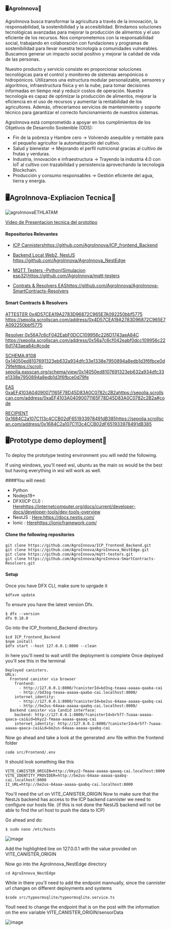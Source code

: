 ### 🖥️AgroInnova🍃
AgroInnova busca transformar la agricultura a través de la innovación, la responsabilidad, la sostenibilidad y la accesibilidad. Brindamos soluciones tecnológicas avanzadas para mejorar la producción de alimentos y el uso eficiente de los recursos. Nos comprometemos con la responsabilidad social, trabajando en colaboración con fundaciones y programas de sostenibilidad para llevar nuestra tecnología a comunidades vulnerables. Buscamos generar un impacto social positivo y mejorar la calidad de vida de las personas.

Nuestro producto y servicio consiste en proporcionar soluciones tecnológicas para el control y monitoreo de sistemas aeropónicos o hidropónicos. Utilizamos una estructura modular personalizable, sensores y algoritmos, infraestructura física y en la nube, para tomar decisiones informadas en tiempo real y reducir costos de operación. Nuestra tecnología es capaz de optimizar la producción de alimentos, mejorar la eficiencia en el uso de recursos y aumentar la rentabilidad de los agricultores. Además, ofreceríamos servicios de mantenimiento y soporte técnico para garantizar el correcto funcionamiento de nuestros sistemas.

AgroInnova está comprometido a apoyar en los cumplimientos de los Objetivos de Desarrollo Sostenible (ODS):
- Fin de la pobreza  y Hambre cero → Volviendo asequible y rentable para el pequeño agricultor la automatización del cultivo.
- Salud y bienestar → Mejorando el perfil nutricional gracias al cultivo de frutas y verduras.
- Industria, innovación e infraestructura → Trayendo la industria 4.0 con IoT al cultivo con trazabilidad y persistencia aprovechando la tecnología Blockchain.
- Producción y consumo responsables → Gestión eficiente del agua, tierra y energía.


## 🖥️AgroInnova-Expliacion Tecnica🍃
![agroInnovaETHLATAM](https://github.com/AgroInnova/.github/assets/105945231/a75750aa-b195-4a36-b446-a2f16e099718)

[Video de Presentacion tecnica del prototipo](https://youtu.be/cYisdLh59l0)

#### Repositorios Relevantes


- [ICP Cannisters](https://github.com/AgroInnova/ICP_frontend_Backend)https://github.com/AgroInnova/ICP_frontend_Backend
+ [Backend Local Web2, NestJS ](https://github.com/AgroInnova/AgroInnova_NestEdge)https://github.com/AgroInnova/AgroInnova_NestEdge
* [MQTT Testers -Python(Simulacion esp32)](https://github.com/AgroInnova/mqtt-testers)https://github.com/AgroInnova/mqtt-testers
- [Contrats & Resolvers EAS](https://github.com/AgroInnova/AgroInnova-SmartContracts-Resolvers)https://github.com/AgroInnova/AgroInnova-SmartContracts-Resolvers


#### Smart Contracts & Resolvers

[ATTESTER
0x4D57CEA19A2783D96872C965E7A092250bbf5775
](https://sepolia.scrollscan.com/address/0x4D57CEA19A2783D96872C965E7A092250bbf5775)https://sepolia.scrollscan.com/address/0x4D57CEA19A2783D96872C965E7A092250bbf5775


[Resolver 
0x56A7c6cF042EabF0DCC109956c226D1743aeA84C
](https://sepolia.scrollscan.com/address/0x56a7c6cf042eabf0dcc109956c226d1743aea84c#code)https://sepolia.scrollscan.com/address/0x56a7c6cf042eabf0dcc109956c226d1743aea84c#code

[SCHEMA:#108
0x14050ed8107691323eb632a934dfc33e1338e7950894a8edb1d3f6fbce0d79fe](https://scroll-sepolia.easscan.org/schema/view/0x14050ed8107691323eb632a934dfc33e1338e7950894a8edb1d3f6fbce0d79fe)https://scroll-sepolia.easscan.org/schema/view/0x14050ed8107691323eb632a934dfc33e1338e7950894a8edb1d3f6fbce0d79fe

[EAS
0xaEF4103A04090071165F78D45D83A0C0782c2B2a](https://sepolia.scrollscan.com/address/0xaEF4103A04090071165F78D45D83A0C0782c2B2a#code)https://sepolia.scrollscan.com/address/0xaEF4103A04090071165F78D45D83A0C0782c2B2a#code

[RECIPIENT
0x1684C2a107C113c4CCB02dF651933978491dB385](https://sepolia.scrollscan.com/address/0x1684C2a107C113c4CCB02dF651933978491dB385)https://sepolia.scrollscan.com/address/0x1684C2a107C113c4CCB02dF651933978491dB385



## 🖥️Prototype demo deployment🍃

To deploy the prototype testing environment you will nedd the following.

If using windows, you'll need wsl, ubuntu as the main os would be the best but having everything in wsl will work as well.

####You will need:
- Python 
- Nodejs19+ 
- DFX(ICP CLI) :[ Here](https://internetcomputer.org/docs/current/developer-docs/developer-tools/dev-tools-overview)https://internetcomputer.org/docs/current/developer-docs/developer-tools/dev-tools-overview
- NestJS : [Here:](https://docs.nestjs.com/)https://docs.nestjs.com/
- Ionic : [Here](https://ionicframework.com/)https://ionicframework.com/ 


#### Clone the following repositories
````
git clone https://github.com/AgroInnova/ICP_frontend_Backend.git
git clone https://github.com/AgroInnova/AgroInnova_NestEdge.git
git clone https://github.com/AgroInnova/mqtt-testers.git
git clone https://github.com/AgroInnova/AgroInnova-SmartContracts-Resolvers.git
````

#### Setup
Once you have DFX CLI, make sure to uprgade it
```
$dfxvm update
```

To ensure you have the latest version Dfx.
```
$ dfx --version
dfx 0.18.0
```

Go into the ICP_frontend_Backend directory.
```
$cd ICP_frontend_Backend
$npm install
$dfx start --host 127.0.0.1:8000 --clean
```

In here you'll need to wait untill the deployment is complete
Once deployed you'll see this in the terminal

````
Deployed canisters.
URLs:
  Frontend canister via browser
    frontend:
      - http://127.0.0.1:8000/?canisterId=bd3sg-teaaa-aaaaa-qaaba-cai
      - http://bd3sg-teaaa-aaaaa-qaaba-cai.localhost:8000/
    internet_identity:
      - http://127.0.0.1:8000/?canisterId=be2us-64aaa-aaaaa-qaabq-cai
      - http://be2us-64aaa-aaaaa-qaabq-cai.localhost:8000/
  Backend canister via Candid interface:
    backend: http://127.0.0.1:8000/?canisterId=br5f7-7uaaa-aaaaa-qaaca-cai&id=bkyz2-fmaaa-aaaaa-qaaaq-cai
    internet_identity: http://127.0.0.1:8000/?canisterId=br5f7-7uaaa-aaaaa-qaaca-cai&id=be2us-64aaa-aaaaa-qaabq-cai
````

Now go ahead and take a look at the generated .env file within the frontend folder

````
code src/Frontend/.env

````
It should look something like this

````
VITE_CANISTER_ORIGIN=http://bkyz2-fmaaa-aaaaa-qaaaq-cai.localhost:8000
VITE_IDENTITY_PROVIDER=http://be2us-64aaa-aaaaa-qaabq-cai.localhost:8000
II_URL=http://be2us-64aaa-aaaaa-qaabq-cai.localhost:8000
````
You'll need the url on VITE_CANISTER_ORIGIN
Now to make sure that the NestJs backend has access to the ICP backend cannister we need to configure our hosts file.
(if this is not done the NestJS backend will not be able to find the url host to push the data to ICP)

Go ahead and do:

````
$ sudo nano /etc/hosts
````

![image](https://github.com/AgroInnova/.github/assets/105945231/5294957e-6f20-43e0-969e-536b3fe662c8)

Add the highlighted line on 127.0.0.1 with the value provided on VITE_CANISTER_ORIGIN


Now go into the AgroInnova_NestEdge directory

````
cd AgroInnova_NestEdge
````

While in there you'll need to add the endpoint mannually, since the cannister url changes on different deployments and systems

````
$code src/typeormsqlite/typeormsqlite.service.ts

````
Youll need to change the endpoint that is on the post with the information on the env variable VITE_CANISTER_ORIGIN/sensorData

![image](https://github.com/AgroInnova/.github/assets/105945231/528128b8-8a69-4a64-b179-e509fb72ca31)



